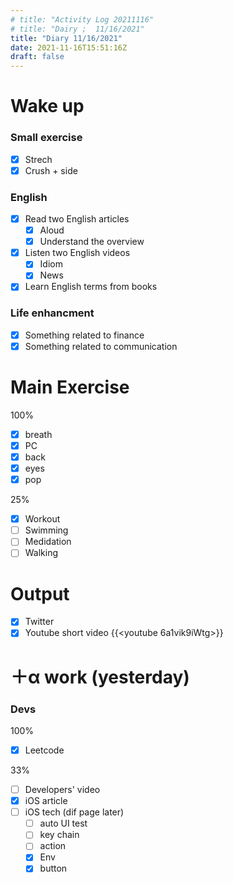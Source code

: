 ```yaml
---
# title: "Activity Log 20211116"
# title: "Dairy ;  11/16/2021"
title: "Diary 11/16/2021"  
date: 2021-11-16T15:51:16Z
draft: false
---
```


# Wake up

### Small exercise

- [x]  Strech
- [x]  Crush + side

### English

- [x]  Read two English articles
    - [x]  Aloud
    - [x]  Understand the overview
- [x]  Listen two English videos
    - [x]  Idiom
    - [x]  News
- [x]  Learn English terms from books

### Life enhancment

- [x]  Something related to finance
- [x]  Something related to communication

# Main Exercise

100%

- [x]  breath
- [x]  PC
- [x]  back
- [x]  eyes
- [x]  pop

25%

- [x]  Workout
- [ ]  Swimming
- [ ]  Medidation
- [ ]  Walking

# Output

- [x]  Twitter
- [x]  Youtube short video {{<youtube 6a1vik9iWtg>}}

# ＋α work (yesterday)

### Devs

100%

- [x]  Leetcode

33%

- [ ]  Developers' video
- [x]  iOS article
- [ ]  iOS tech (dif page later)
    - [ ]  auto UI test
    - [ ]  key chain
    - [ ]  action
    - [x]  Env
    - [x]  button